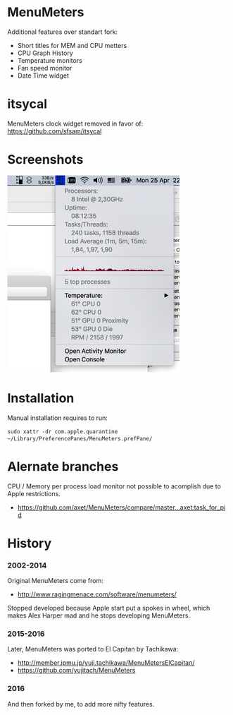 # MenuMeters

Additional features over standart fork:

* Short titles for MEM and CPU metters
* CPU Graph History
* Temperature monitors
* Fan speed monitor
* Date Time widget

# itsycal

MenuMeters clock widget removed in favor of: https://github.com/sfsam/itsycal

# Screenshots

![metters.png](./Docs/metters.png)

# Installation

Manual installation requires to run:

    sudo xattr -dr com.apple.quarantine ~/Library/PreferencePanes/MenuMeters.prefPane/

# Alernate branches

CPU / Memory per process load monitor not possible to acomplish due to Apple restrictions.

* https://github.com/axet/MenuMeters/compare/master...axet:task_for_pid

# History

### 2002-2014

Original MenuMeters come from:

  * http://www.ragingmenace.com/software/menumeters/

Stopped developed because Apple start put a spokes in wheel, which makes Alex Harper mad and he stops developing MenuMeters.

###  2015-2016

Later, MenuMeters was ported to El Capitan by Tachikawa:

  *  http://member.ipmu.jp/yuji.tachikawa/MenuMetersElCapitan/
  *  https://github.com/yujitach/MenuMeters

### 2016

And then forked by me, to add more nifty features.